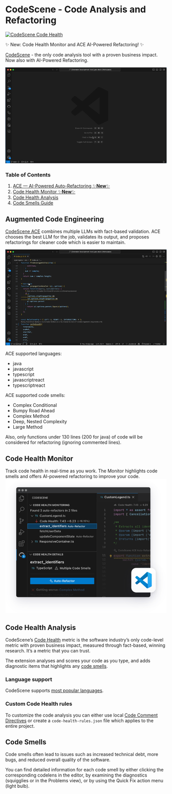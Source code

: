 # CodeScene - Code Analysis and Refactoring
[![CodeScene Code Health](https://codescene.io/projects/36131/status-badges/code-health)](https://codescene.io/projects/36131)

✨ New: Code Health Monitor and ACE AI-Powered Refactoring! ✨

[CodeScene](http://www.codescene.com) - the only code analysis tool with a proven business impact. Now also with AI-Powered Refactoring.

![screenshot3](screenshots/review-showcase.gif)


### Table of Contents
1. [ACE — AI-Powered Auto-Refactoring ✨**New**✨](#augmented-code-engineering)
2. [Code Health Monitor ✨**New**✨](#code-health-monitor)
3. [Code Health Analysis](#code-health) 
4. [Code Smells Guide](#code-smells)

## Augmented Code Engineering 
[CodeScene ACE](https://codescene.io/docs/auto-refactor/index.html) combines multiple LLMs with fact-based validation. ACE chooses the best LLM for the job, validates its output, and proposes refactorings for cleaner code which is easier to maintain.

![screenshot3](screenshots/auto-refactor-showcase.gif)

ACE supported languages:
- java
- javascript
- typescript
- javascriptreact
- typescriptreact

ACE supported code smells:
- Complex Conditional
- Bumpy Road Ahead
- Complex Method
- Deep, Nested Complexity
- Large Method

Also, only functions under 130 lines (200 for java) of code will be considered for refactoring (ignoring commented lines).

## Code Health Monitor
Track code health in real-time as you work. The Monitor highlights code smells and offers AI-powered refactoring to improve your code.
![Refactor as you go](screenshots/refactor-as-you-go.png)

## Code Health Analysis
CodeScene’s [Code Health](https://codescene.io/docs/guides/technical/code-health.html) metric is the software industry’s only code-level metric with proven business impact, measured through fact-based, winning research. It’s a metric that you can trust.

The extension analyses and scores your code as you type, and adds diagnostic items that highlights any [code smells](#code-smells).

### Language support
CodeScene supports [most popular languages](https://codescene.io/docs/usage/language-support.html#supported-programming-languages).


### Custom Code Health rules
To customize the code analysis you can either use local [Code Comment Directives](https://codescene.io/docs/guides/technical/code-health.html#disable-local-smells-via-code-comment-directives) or create a `code-health-rules.json` file which applies to the entire project.  


## Code Smells

Code smells often lead to issues such as increased technical debt, more bugs, and reduced overall quality of the software.

You can find detailed information for each code smell by either clicking the corresponding codelens in the editor, by examining the diagnostics (squigglies or in the Problems view), or by using the Quick Fix action menu (light bulb).



